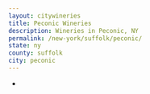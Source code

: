 ```yaml
---
layout: citywineries
title: Peconic Wineries
description: Wineries in Peconic, NY
permalink: /new-york/suffolk/peconic/
state: ny
county: suffolk
city: peconic
---
```

-
